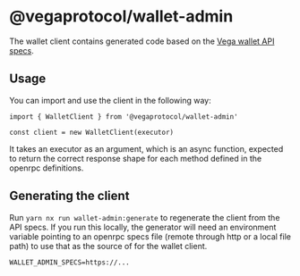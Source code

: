 # @vegaprotocol/wallet-admin

The wallet client contains generated code based on the [Vega wallet API specs](https://github.com/vegaprotocol/vega/blob/develop/wallet/api/openrpc.json).

## Usage

You can import and use the client in the following way:

```
import { WalletClient } from '@vegaprotocol/wallet-admin'

const client = new WalletClient(executor)
```

It takes an executor as an argument, which is an async function, expected to return the correct response shape for each method defined in the openrpc definitions.

## Generating the client

Run `yarn nx run wallet-admin:generate` to regenerate the client from the API specs. If you run this locally, the generator will need an environment variable pointing to an openrpc specs file (remote through http or a local file path) to use that as the source of for the wallet client.

```
WALLET_ADMIN_SPECS=https://...
```
